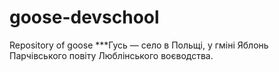 # goose-devschool
Repository of goose
***Гусь — село в Польщі, у гміні Яблонь Парчівського повіту Люблінського воєводства.
